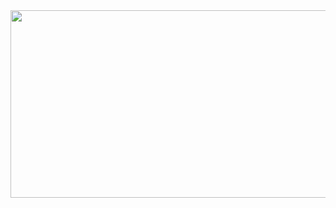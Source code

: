 <a href="https://www.gitanimals.org/en_US?utm_medium=image&utm_source=kunsanglee&utm_content=farm">
<img
  src="https://render.gitanimals.org/farms/kunsanglee"
  width="600"
  height="300"
/>
</a>
